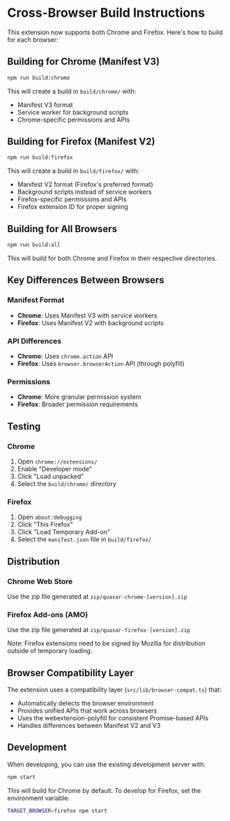 # Cross-Browser Build Instructions

This extension now supports both Chrome and Firefox. Here's how to build for each browser:

## Building for Chrome (Manifest V3)

```bash
npm run build:chrome
```

This will create a build in `build/chrome/` with:
- Manifest V3 format
- Service worker for background scripts
- Chrome-specific permissions and APIs

## Building for Firefox (Manifest V2)

```bash
npm run build:firefox
```

This will create a build in `build/firefox/` with:
- Manifest V2 format (Firefox's preferred format)
- Background scripts instead of service workers
- Firefox-specific permissions and APIs
- Firefox extension ID for proper signing

## Building for All Browsers

```bash
npm run build:all
```

This will build for both Chrome and Firefox in their respective directories.

## Key Differences Between Browsers

### Manifest Format
- **Chrome**: Uses Manifest V3 with service workers
- **Firefox**: Uses Manifest V2 with background scripts

### API Differences
- **Chrome**: Uses `chrome.action` API
- **Firefox**: Uses `browser.browserAction` API (through polyfill)

### Permissions
- **Chrome**: More granular permission system
- **Firefox**: Broader permission requirements

## Testing

### Chrome
1. Open `chrome://extensions/`
2. Enable "Developer mode"
3. Click "Load unpacked"
4. Select the `build/chrome/` directory

### Firefox
1. Open `about:debugging`
2. Click "This Firefox"
3. Click "Load Temporary Add-on"
4. Select the `manifest.json` file in `build/firefox/`

## Distribution

### Chrome Web Store
Use the zip file generated at `zip/quasar-chrome-[version].zip`

### Firefox Add-ons (AMO)
Use the zip file generated at `zip/quasar-firefox-[version].zip`

Note: Firefox extensions need to be signed by Mozilla for distribution outside of temporary loading.

## Browser Compatibility Layer

The extension uses a compatibility layer (`src/lib/browser-compat.ts`) that:
- Automatically detects the browser environment
- Provides unified APIs that work across browsers
- Uses the webextension-polyfill for consistent Promise-based APIs
- Handles differences between Manifest V2 and V3

## Development

When developing, you can use the existing development server with:

```bash
npm start
```

This will build for Chrome by default. To develop for Firefox, set the environment variable:

```bash
TARGET_BROWSER=firefox npm start
```
